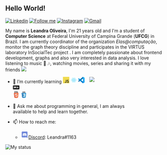 ## Hello World!

[![Linkedin](https://img.shields.io/badge/-LinkedIn-blue?style=flat&logo=Linkedin&logoColor=white)](https://www.linkedin.com/in/leandra-silva-831b891ab/)
[<img src="https://img.shields.io/github/followers/LeandraOS?label=follow&style=social" height="22" title="Follow me" />](https://github.com/LeandraOS) 
[![Instagram](https://img.shields.io/badge/-Instagram-c13584?style=flat&labelColor=c13584&logo=instagram&logoColor=white)](https://www.instagram.com/_leandra.oliveiras)
[![Gmail](https://img.shields.io/badge/-Gmail-c14438?style=flat&logo=Gmail&logoColor=white)](mailto:leandra.silva@ccc.ufcg.edu.br)


My name is **Leandra Oliveira**, I'm 21 years old and I'm a student of **Computer Science** at Federal University of Campina Grande (**UFCG**) in Brazil.
I am currently coordinator of the organization *Elas@computação*, monitor the graph theory discipline and participates in the VIRTUS laboratory InSocialTec project . I am completely passionate about frontend development, graphs and also very interested in data analysis. I love listening to music :heartbeat: :notes:, watching movies, series and sharing it with my friends <img height ="20" src= "https://camo.githubusercontent.com/6ba7b982e69849c28d40e15131d5557cd65455a6/68747470733a2f2f6d656469612e67697068792e636f6d2f6d656469612f4c6e516a7057614f4e386e68723231764e572f67697068792e676966" />

<img align= "right" width= "240" src= "https://pa1.narvii.com/6580/8098c6e9207376889eeb0532d9f5a0723c4d73f5_hq.gif"/>


- 🌱 I’m currently learning <img height="20" src="https://raw.githubusercontent.com/github/explore/80688e429a7d4ef2fca1e82350fe8e3517d3494d/topics/javascript/javascript.png"></code>
<code><img height="20" src="https://raw.githubusercontent.com/github/explore/80688e429a7d4ef2fca1e82350fe8e3517d3494d/topics/react/react.png"></code>
<code><img height="20" src="https://raw.githubusercontent.com/github/explore/80688e429a7d4ef2fca1e82350fe8e3517d3494d/topics/visual-studio-code/visual-studio-code.png"></code>
<code> <img height = "20" src = "https://raw.githubusercontent.com/github/explore/80688e429a7d4ef2fca1e82350fe8e3517d3494d/topics/markdown/markdown.png"> </code>
<code><img height="20" src="https://raw.githubusercontent.com/github/explore/80688e429a7d4ef2fca1e82350fe8e3517d3494d/topics/html/html.png"></code>
<code><img height="20" src="https://raw.githubusercontent.com/github/explore/80688e429a7d4ef2fca1e82350fe8e3517d3494d/topics/css/css.png"></code>

- 💬 Ask me about programming in general, I am always <br> available to help and learn together.

- 📫 How to reach me: 
   - <img height="25" src="https://raw.githubusercontent.com/github/explore/80688e429a7d4ef2fca1e82350fe8e3517d3494d/topics/discord/discord.png">[Discord](https://discord.com/): Leandra#1163

<img title="My status" align="left" heigth="320" width="420" src="https://github-readme-stats.vercel.app/api?username=LeandraOS&hide=issues&count_private=true&icon_color=871486&title_color=000000&bg_color=ffffff&show_icons=true)"
/>



